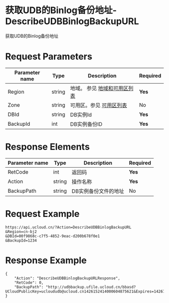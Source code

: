 # 获取UDB的Binlog备份地址-DescribeUDBBinlogBackupURL

获取UDB的Binlog备份地址

# Request Parameters
|Parameter name|Type|Description|Required|
|---|---|---|---|
|Region|string|地域。 参见 [地域和可用区列表](api/summary/regionlist)|**Yes**|
|Zone|string|可用区。参见 [可用区列表](api/summary/regionlist)|No|
|DBId|string|DB实例Id|**Yes**|
|BackupId|int|DB实例备份ID|**Yes**|

# Response Elements
|Parameter name|Type|Description|Required|
|---|---|---|---|
|RetCode|int|返回码|**Yes**|
|Action|string|操作名称|**Yes**|
|BackupPath|string|DB实例备份文件的地址|No|

# Request Example
```
https://api.ucloud.cn/?Action=DescribeUDBBinlogBackupURL
&Region=cn-bj2
&DBId=00f9868c-c7f5-4852-9eac-d200b678f0e1
&BackupId=1234
```

# Response Example
```
{
    "Action": "DescribeUDBBinlogBackupURLResponse", 
    "RetCode": 0, 
    "BackupPath": "http://udbbackup.ufile.ucloud.cn/bbasd?UCloudPublicKey=ucloududb@ucloud.cn1426152414000604875621&Expires=1426761552&Signature=8MEqKJlwRVLWI1ZvLE/23pveM="
}
```

